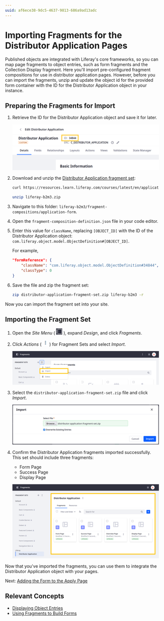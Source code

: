 ```yaml
---
uuid: af6ece38-9dc5-4637-9813-686a9ad13adc
---
```

# Importing Fragments for the Distributor Application Pages

Published objects are integrated with Liferay's core frameworks, so you can map page fragments to object entries, such as form fragments and the Collection Display fragment. Here you'll import pre-configured fragment compositions for use in distributor application pages. However, before you can import the fragments, unzip and update the object id for the provided form container with the ID for the Distributor Application object in your instance.

## Preparing the Fragments for Import

1. Retrieve the ID for the Distributor Application object and save it for later.

   ![Begin editing the Distributor Application object and copy its ID.](./importing-fragments-for-the-distributor-application-pages/images/01.png)

1. Download and unzip the [Distributor Application fragment set](./liferay-b2m3.zip):

   ```bash
   curl https://resources.learn.liferay.com/courses/latest/en/application-development/designing-user-interfaces/importing-fragments-for-the-distributor-application-pages/liferay-b2m3.zip -O
   ```

   ```bash
   unzip liferay-b2m3.zip
   ```

1. Navigate to this folder: `liferay-b2m3/fragment-compositions/application-form`.

1. Open the `fragment-composition-definition.json` file in your code editor.

1. Enter this value for `className`, replacing `[OBJECT_ID]` with the ID of the Distributor Application object: `com.liferay.object.model.ObjectDefinition#[OBJECT_ID]`.

   For example,

   ```json
   "formReference": {
       "className": "com.liferay.object.model.ObjectDefinition#34844",
       "classType": 0
   }
   ```

1. Save the file and zip the fragment set:

   ```bash
   zip distributor-application-fragment-set.zip liferay-b2m3 -r
   ```

Now you can import the fragment set into your site.

## Importing the Fragment Set

1. Open the *Site Menu* ( ![Site Menu](../../images/icon-product-menu.png) ), expand *Design*, and click *Fragments*.

1. Click *Actions* ( ![Actions Button](../../images/icon-actions.png) ) for Fragment Sets and select *Import*.

   ![Click the Actions button for Fragment Sets and click Import.](./importing-fragments-for-the-distributor-application-pages/images/02.png)

1. Select the `distributor-application-fragment-set.zip` file and click *Import*.

   ![Select the distributor-application-fragment-set.zip file and click Import.](./importing-fragments-for-the-distributor-application-pages/images/03.png)

1. Confirm the Distributor Application fragments imported successfully. This set should include three fragments:

   * Form Page
   * Success Page
   * Display Page

   ![Confirm the Distributor Application fragments imported successfully.](./importing-fragments-for-the-distributor-application-pages/images/04.png)

Now that you've imported the fragments, you can use them to integrate the Distributor Application object with your pages.

Next: [Adding the Form to the Apply Page](./adding-the-form-to-the-apply-page.md)

## Relevant Concepts

* [Displaying Object Entries](https://learn.liferay.com/web/guest/w/dxp/building-applications/objects/displaying-object-entries)
* [Using Fragments to Build Forms](https://learn.liferay.com/web/guest/w/dxp/building-applications/objects/using-fragments-to-build-forms)
